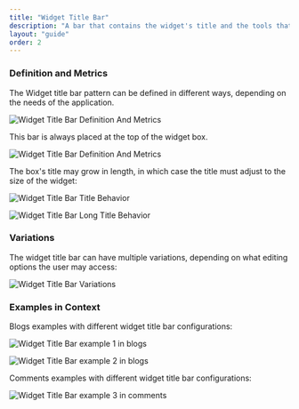 ```yaml
---
title: "Widget Title Bar"
description: "A bar that contains the widget's title and the tools that affect the widget."
layout: "guide"
order: 2
---
```

### Definition and Metrics

The Widget title bar pattern can be defined in different ways, depending on the needs of the application.

![Widget Title Bar Definition And Metrics](/lexicon/images/sites/WidgetTitleBarWidgetTitle.jpg)

This bar is always placed at the top of the widget box.

![Widget Title Bar Definition And Metrics](/lexicon/images/sites/WidgetTitleBarPortletTitle.jpg)

The box's title may grow in length, in which case the title must adjust to the size of the widget:

![Widget Title Bar Title Behavior](/lexicon/images/sites/WidgetTitleBarTitleBehavior.jpg)

![Widget Title Bar Long Title Behavior](/lexicon/images/sites/WidgetTitleBarLongTitleBehavior.jpg)

### Variations

The widget title bar can have multiple variations, depending on what editing options the user may access:

![Widget Title Bar Variations](/lexicon/images/sites/WidgetTitleBarVariations.jpg)

### Examples in Context

Blogs examples with different widget title bar configurations:

![Widget Title Bar example 1 in blogs](/lexicon/images/sites/WidgetTitleBarBlogsExample1.jpg)

![Widget Title Bar example 2 in blogs](/lexicon/images/sites/WidgetTitleBarBlogsExample2.jpg)

Comments examples with different widget title bar configurations:

![Widget Title Bar example 3 in comments](/lexicon/images/sites/WidgetTitleBarCommentsExample1.jpg)